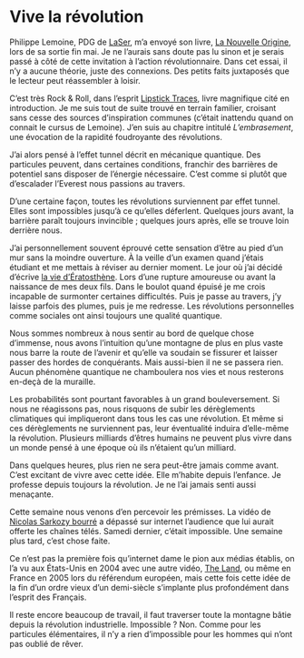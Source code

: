 # Vive la révolution

Philippe Lemoine, PDG de [LaSer](http://www.laser.fr/fr/), m’a envoyé son livre, [La Nouvelle Origine](http://www.lanouvelleorigine.com), lors de sa sortie fin mai. Je ne l’aurais sans doute pas lu sinon et je serais passé à côté de cette invitation à l’action révolutionnaire. Dans cet essai, il n’y a aucune théorie, juste des connexions. Des petits faits juxtaposés que le lecteur peut réassembler à loisir.

C’est très Rock &amp; Roll, dans l’esprit [Lipstick Traces](http://www.amazon.fr/Lipstick-Traces-histoire-secr%C3%A8te-vingti%C3%A8me/dp/2070410773/), livre magnifique cité en introduction. Je me suis tout de suite trouvé en terrain familier, croisant sans cesse des sources d’inspiration communes (c’était inattendu quand on connait le cursus de Lemoine). J’en suis au chapitre intitulé *L’embrasement*, une évocation de la rapidité foudroyante des révolutions.

J’ai alors pensé à l’effet tunnel décrit en mécanique quantique. Des particules peuvent, dans certaines conditions, franchir des barrières de potentiel sans disposer de l’énergie nécessaire. C’est comme si plutôt que d’escalader l’Everest nous passions au travers.

D’une certaine façon, toutes les révolutions surviennent par effet tunnel. Elles sont impossibles jusqu’à ce qu’elles déferlent. Quelques jours avant, la barrière paraît toujours invincible ; quelques jours après, elle se trouve loin derrière nous.

J’ai personnellement souvent éprouvé cette sensation d’être au pied d’un mur sans la moindre ouverture. À la veille d’un examen quand j’étais étudiant et me mettais à réviser au dernier moment. Le jour où j’ai décidé d’écrive [la vie d’Ératosthène](/2007/06/11/eratosthene-chez-lulu/). Lors d’une rupture amoureuse ou avant la naissance de mes deux fils. Dans le boulot quand épuisé je me crois incapable de surmonter certaines difficultés. Puis je passe au travers, j’y laisse parfois des plumes, puis je me redresse. Les révolutions personnelles comme sociales ont ainsi toujours une qualité quantique.

Nous sommes nombreux à nous sentir au bord de quelque chose d’immense, nous avons l’intuition qu’une montagne de plus en plus vaste nous barre la route de l’avenir et qu’elle va soudain se fissurer et laisser passer des hordes de conquérants. Mais aussi-bien il ne se passera rien. Aucun phénomène quantique ne chamboulera nos vies et nous resterons en-deçà de la muraille.

Les probabilités sont pourtant favorables à un grand bouleversement. Si nous ne réagissons pas, nous risquons de subir les dérèglements climatiques qui impliqueront dans tous les cas une révolution. Et même si ces dérèglements ne surviennent pas, leur éventualité induira d’elle-même la révolution. Plusieurs milliards d’êtres humains ne peuvent plus vivre dans un monde pensé à une époque où ils n’étaient qu’un milliard.

Dans quelques heures, plus rien ne sera peut-être jamais comme avant. C’est excitant de vivre avec cette idée. Elle m’habite depuis l’enfance. Je professe depuis toujours la révolution. Je ne l’ai jamais senti aussi menaçante.

Cette semaine nous venons d’en percevoir les prémisses. La vidéo de [Nicolas Sarkozy bourré](http://www.youtube.com/watch?v=I4u3449L5VI&eurl=http%3A%2F%2Fwww%2Ebozarblog%2Einfo%2Findex%2Ephp%3F2007%2F06%2F09%2F566%2Dsarkozy%2Dsaoul%2Dvoire%2Dcompletement%2Dbeurre%2Dlors%2Ddune%2Dconference%2Dde%2Dpresse%2Dap) a dépassé sur internet l’audience que lui aurait offerte les chaînes télés. Samedi dernier, c’était impossible. Une semaine plus tard, c’est chose faite.

Ce n’est pas la première fois qu’internet dame le pion aux médias établis, on l’a vu aux États-Unis en 2004 avec une autre vidéo, [The Land](http://www.jibjab.com/originals/this_land), ou même en France en 2005 lors du référendum européen, mais cette fois cette idée de la fin d’un ordre vieux d’un demi-siècle s’implante plus profondément dans l’esprit des Français.

Il reste encore beaucoup de travail, il faut traverser toute la montagne bâtie depuis la révolution industrielle. Impossible ? Non. Comme pour les particules élémentaires, il n’y a rien d’impossible pour les hommes qui n’ont pas oublié de rêver.